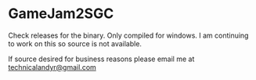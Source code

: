 # GameJam2SGC
Check releases for the binary. Only compiled for windows. I am continuing to work on this so source is not available.

If source desired for business reasons please email me at technicalandyr@gmail.com
